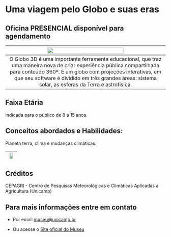 # Uma viagem pelo Globo e suas eras

## Oficina PRESENCIAL disponível para agendamento

|<img src="globoeras.png" width="70%" height="70%">|
|:----:|
|O Globo 3D é uma importante ferramenta educacional, que traz uma maneira nova de criar experiência pública compartilhada para conteúdo 360º. É um globo com projeções interativas, em que seu software é dividido em três grandes áreas: sistema solar, as esferas da Terra e astrofísica.|

## Faixa Etária
Indicada para o público de 8 a 15 anos.

## Conceitos abordados e Habilidades: 
Planeta terra, clima e mudanças climáticas.

|<img src="globos.png" width="70%" height="70%">|
|:----:|

## Créditos
CEPAGRI - Centro de Pesquisas Meteorológicas e Climáticas Aplicadas à Agricultura (Unicamp)

## Para mais informações entre em contato

* Por email museu@unicamp.br

* Ou acesse o [Site oficial do Museu](https://www.mc.unicamp.br/visite)

